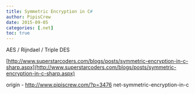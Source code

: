 ```yaml
---
title: Symmetric Encryption in C#
author: PipisCrew
date: 2015-09-05
categories: [.net]
toc: true
---
```


AES / Rijndael / Triple DES

[http://www.superstarcoders.com/blogs/posts/symmetric-encryption-in-c-sharp.aspx](http://www.superstarcoders.com/blogs/posts/symmetric-encryption-in-c-sharp.aspx)

origin - http://www.pipiscrew.com/?p=3476 net-symmetric-encryption-in-c